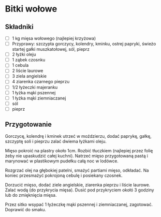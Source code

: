 # Bitki wołowe

## Składniki

- [ ] 1 kg mięsa wołowego (najlepiej krzyżowa)
- [ ] Przyprawy: szczypta gorczycy, kolendry, kminku, ostrej papryki, świeżo startej gałki muszkatołowej, sól, pieprz
- [ ] 2 łyżki oleju
- [ ] 1 ząbek czosnku
- [ ] 1 cebula
- [ ] 2 liście laurowe
- [ ] 3 ziela angielskie
- [ ] 4 ziarenka czarnego pieprzu
- [ ] 1/2 łyżeczki majeranku
- [ ] 1 łyżka mąki pszennej
- [ ] 1 łyżka mąki ziemniaczanej
- [ ] sól
- [ ] pieprz

## Przygotowanie

Gorczycę, kolendrę i kminek utrzeć w moździerzu, dodać paprykę, gałkę, szczyptę soli i pieprzu zalać dwiema łyżkami oleju.

Mięso pokroić na plastry około 1cm. Rozbić tłuczkiem (najlepiej przez folię żeby nie upaskudzić całej kuchni). Natrzeć mięso przygotowaną pastą i marynować w plastikowym pudełku całą noc w lodówce.

Rozgrzać olej na głębokiej patelni, smażyć partiami mięso, odkładać. Na koniec przesmażyć pokrojoną cebulę i posiekany czosnek.

Dorzucić mięso, dodać ziele angielskie, ziarenka pieprzu i liście laurowe. Zalać wodą (do przykrycia mięsa). Dusić pod przykryciem okołó 3 godziny lub do zmięknięcia mięsa.

Przez sitko wsypać 1 łyżeczkę mąki pszennej i ziemniaczanej, zagotować. Doprawić do smaku.
